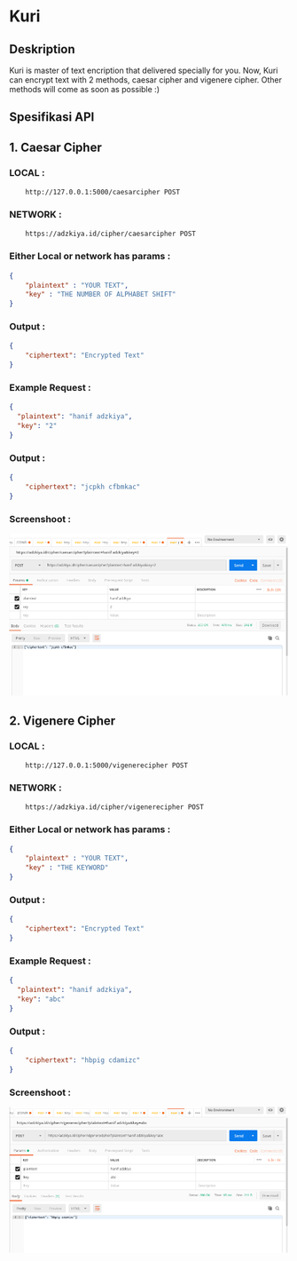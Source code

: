 # Kuri

## Deskription

Kuri is master of text encription that delivered specially for you. Now, Kuri can encrypt text with 2 methods, caesar cipher and vigenere cipher. Other methods will come as soon as possible :)

## Spesifikasi API

## 1. Caesar Cipher

### LOCAL :

```
	http://127.0.0.1:5000/caesarcipher POST
```

### NETWORK :

```
	https://adzkiya.id/cipher/caesarcipher POST
```

### Either Local or network has params :

```JSON
{
	"plaintext" : "YOUR TEXT",
	"key" : "THE NUMBER OF ALPHABET SHIFT"
}
```
### Output :

```JSON
{
	"ciphertext": "Encrypted Text"
}
```
### Example Request : 

```JSON
{
  "plaintext": "hanif adzkiya",
  "key": "2"
}
```

### Output :

``` JSON
{
	"ciphertext": "jcpkh cfbmkac"
}
```

### Screenshoot :

<img src="img/1.png">

## 2. Vigenere Cipher

### LOCAL :

```
	http://127.0.0.1:5000/vigenerecipher POST
```

### NETWORK :

```
	https://adzkiya.id/cipher/vigenerecipher POST
```

### Either Local or network has params :

```JSON
{
	"plaintext" : "YOUR TEXT",
	"key" : "THE KEYWORD"
}
```
### Output :

```JSON
{
	"ciphertext": "Encrypted Text"
}
```
### Example Request : 

```JSON
{
  "plaintext": "hanif adzkiya",
  "key": "abc"
}
```

### Output :

``` JSON
{
	"ciphertext": "hbpig cdamizc"
}
```

### Screenshoot :

<img src="img/2.png">